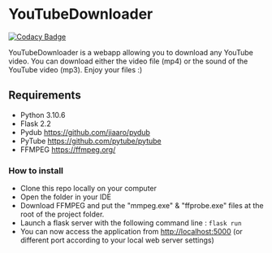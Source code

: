 # YouTubeDownloader

[![Codacy Badge](https://app.codacy.com/project/badge/Grade/026a9012e36146949e83729c447d6923)](https://www.codacy.com/gh/binblink/YouTubeDownloader/dashboard?utm_source=github.com&amp;utm_medium=referral&amp;utm_content=binblink/YouTubeDownloader&amp;utm_campaign=Badge_Grade)

YouTubeDownloader is a webapp allowing you to download any YouTube video.
You can download either the video file (mp4) or the sound of the YouTube video (mp3).
Enjoy your files :)

## Requirements

- Python 3.10.6
- Flask 2.2
- Pydub <https://github.com/jiaaro/pydub>
- PyTube <https://github.com/pytube/pytube>
- FFMPEG <https://ffmpeg.org/>

### How to install
- Clone this repo locally on your computer
- Open the folder in your IDE
- Download FFMPEG and put the "mmpeg.exe" & "ffprobe.exe" files at the root of the project folder.
- Launch a flask server with the following command line :
  ```flask run```
- You can now access the application from <http://localhost:5000> (or different port according to your local web server settings)
